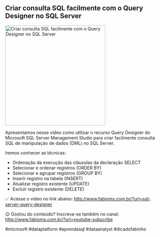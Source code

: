 ## Criar consulta SQL facilmente com o Query Designer no SQL Server

<img src="https://fabioms.com.br/uploads/youtube/is48F-AUQvE.png" alt="Criar consulta SQL facilmente com o Query Designer no SQL Server" title="SQL Server" width="320"/>

Apresentamos nesse vídeo como utilizar o recurso Query Designer do Microsoft SQL Server Management Studio para criar facilmente consulta SQL de manipulação de dados (DML) no SQL Server.

Iremos conhecer as técnicas:
- Ordenação da execução das cláusulas da declaração SELECT
- Selecionar e ordenar registros (ORDER BY)
- Selecionar e agrupar registros (GROUP BY)
- Inserir registro na tabela (INSERT)
- Atualizar registro existente (UPDATE)
- Excluir registro existente (DELETE)

✅ Acesse o vídeo no link abaixo:
http://www.fabioms.com.br/?url=sql-server-query-designer

😉 Gostou do conteúdo? Inscreva-se também no canal:
http://www.fabioms.com.br/?url=youtube-subscribe

#microsoft #dataplatform #aprendasql #dataanalyst #dicadofabinho